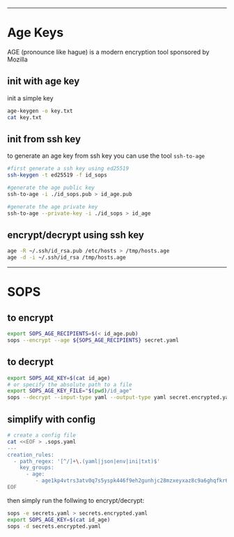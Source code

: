 -------------------------------------------------------------------------------
# Age Keys

AGE (pronounce like hague) is a modern encryption tool sponsored by Mozilla

## init with age key

init a simple key
```bash
age-keygen -o key.txt
cat key.txt
```

## init from ssh key
to generate an age key from ssh key you can use the tool `ssh-to-age`
```bash
#first generate a ssh key using ed25519
ssh-keygen -t ed25519 -f id_sops

#generate the age public key
ssh-to-age -i ./id_sops.pub > id_age.pub

#generate the age private key
ssh-to-age --private-key -i ./id_sops > id_age
```

## encrypt/decrypt using ssh key

```bash
age -R ~/.ssh/id_rsa.pub /etc/hosts > /tmp/hosts.age
age -d -i ~/.ssh/id_rsa /tmp/hosts.age
```

-------------------------------------------------------------------------------

# SOPS

## to encrypt
```bash
export SOPS_AGE_RECIPIENTS=$(< id_age.pub)
sops --encrypt --age ${SOPS_AGE_RECIPIENTS} secret.yaml
```

## to decrypt
```bash
export SOPS_AGE_KEY=$(cat id_age)
# or specify the absolute path to a file
export SOPS_AGE_KEY_FILE="$(pwd)/id_age"
sops --decrypt --input-type yaml --output-type yaml secret.encrypted.yaml
```

## simplify with config 

```bash
# create a config file
cat <<EOF > .sops.yaml
---
creation_rules:
  - path_regex: '[^/]+\.(yaml|json|env|ini|txt)$'
    key_groups:
      - age:
         - age1kp4vtrs3atv0q7s5yspk446f9eh2gunhjc28mzxeyxaz8c9a6ghqfkr65g
EOF
```

then simply run the follwing to encrypt/decrypt:
```bash
sops -e secrets.yaml > secrets.encrypted.yaml
export SOPS_AGE_KEY=$(cat id_age)
sops -d secrets.encrypted.yaml
```

